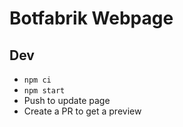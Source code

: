 # Botfabrik Webpage

## Dev

- `npm ci`
- `npm start`
- Push to update page
- Create a PR to get a preview